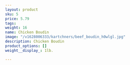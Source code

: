 ```yaml
---
layout: product
sku: 5
price: 5.79
tags: 
weight: 16
name: Chicken Boudin
image: "/v1628006333/kartchners/beef_boudin_h0wlgl.jpg"
description: Chicken Boudin
product_options: []
weight__display_: 1lb.

---
```

